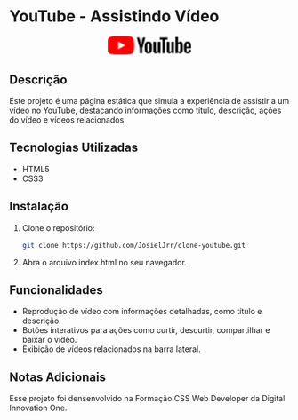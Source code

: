 # YouTube - Assistindo Vídeo

<p align="center">
  <img src="assets/images/youtube 1.png" alt="Logo do TouTube" width=150px>
</p>

## Descrição
Este projeto é uma página estática que simula a experiência de assistir a um vídeo no YouTube, destacando informações como título, descrição, ações do vídeo e vídeos relacionados.

## Tecnologias Utilizadas
- HTML5
- CSS3

## Instalação
1. Clone o repositório:
   ```bash
   git clone https://github.com/JosielJrr/clone-youtube.git
2. Abra o arquivo index.html no seu navegador.

## Funcionalidades
- Reprodução de vídeo com informações detalhadas, como título e descrição.
- Botões interativos para ações como curtir, descurtir, compartilhar e baixar o vídeo.
- Exibição de vídeos relacionados na barra lateral.

## Notas Adicionais 
Esse projeto foi densenvolvido na Formação CSS Web Developer da Digital Innovation One.  




